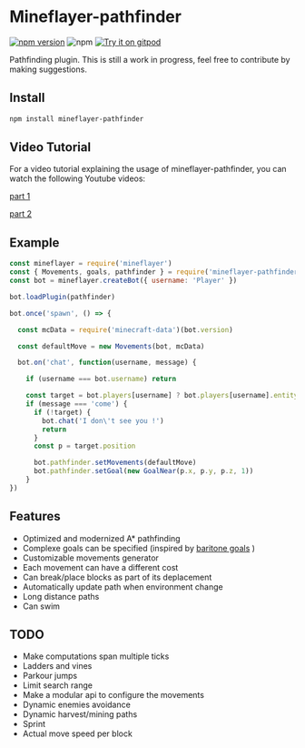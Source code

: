 # Mineflayer-pathfinder

[![npm version](https://badge.fury.io/js/mineflayer-pathfinder.svg)](https://badge.fury.io/js/mineflayer-pathfinder) ![npm](https://img.shields.io/npm/dt/mineflayer-pathfinder) [![Try it on gitpod](https://img.shields.io/badge/try-on%20gitpod-brightgreen.svg)](https://gitpod.io/#https://github.com/Karang/mineflayer-pathfinder)

Pathfinding plugin. This is still a work in progress, feel free to contribute by making suggestions.

## Install

```bash
npm install mineflayer-pathfinder
```

## Video Tutorial

For a video tutorial explaining the usage of mineflayer-pathfinder, you can watch the following Youtube videos:

[part 1](https://www.youtube.com/watch?v=UWGSf08wQSc)

[part 2](https://www.youtube.com/watch?v=ssWE0kXDGJE)

## Example

```js
const mineflayer = require('mineflayer')
const { Movements, goals, pathfinder } = require('mineflayer-pathfinder')
const bot = mineflayer.createBot({ username: 'Player' })

bot.loadPlugin(pathfinder)

bot.once('spawn', () => {

  const mcData = require('minecraft-data')(bot.version)

  const defaultMove = new Movements(bot, mcData)

  bot.on('chat', function(username, message) {

    if (username === bot.username) return

    const target = bot.players[username] ? bot.players[username].entity : null
    if (message === 'come') {
      if (!target) {
        bot.chat('I don\'t see you !')
        return
      }
      const p = target.position

      bot.pathfinder.setMovements(defaultMove)
      bot.pathfinder.setGoal(new GoalNear(p.x, p.y, p.z, 1))
    }
})
```

## Features

- Optimized and modernized A\* pathfinding
- Complexe goals can be specified (inspired by [baritone goals](https://github.com/cabaletta/baritone/blob/master/FEATURES.md#goals) )
- Customizable movements generator
- Each movement can have a different cost
- Can break/place blocks as part of its deplacement
- Automatically update path when environment change
- Long distance paths
- Can swim

## TODO

- Make computations span multiple ticks
- Ladders and vines
- Parkour jumps
- Limit search range
- Make a modular api to configure the movements
- Dynamic enemies avoidance
- Dynamic harvest/mining paths
- Sprint
- Actual move speed per block
